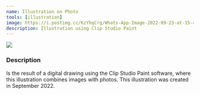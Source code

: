 ```yaml
---
name: Illustration on Photo
tools: [illustration]
image: https://i.postimg.cc/KzYhqCrg/Whats-App-Image-2022-09-23-at-15-42-47-2.png
description: Illustration using Clip Studio Paint
---
```


![](https://i.postimg.cc/KzYhqCrg/Whats-App-Image-2022-09-23-at-15-42-47-2.png)


### Description
Is the result of a digital drawing using the Clip Studio Paint software, where this illustration combines images with photos.
This illustration was created in September 2022.
